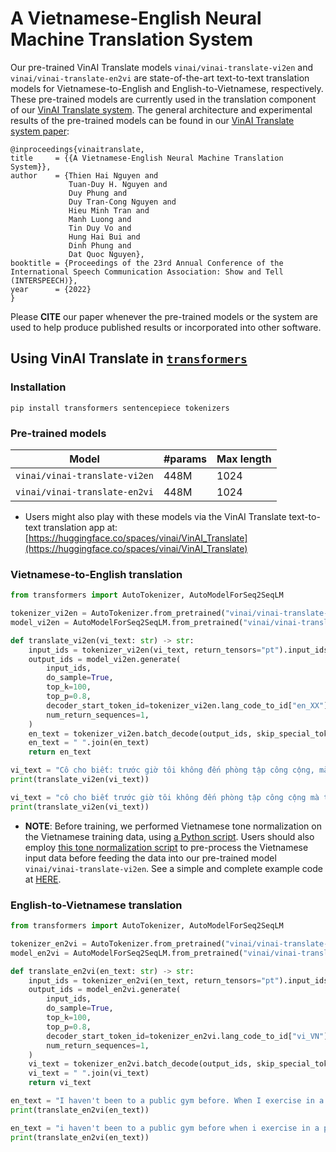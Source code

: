 # A Vietnamese-English Neural Machine Translation System

Our pre-trained VinAI Translate models `vinai/vinai-translate-vi2en` and `vinai/vinai-translate-en2vi` are state-of-the-art text-to-text translation models for Vietnamese-to-English and English-to-Vietnamese, respectively. These pre-trained models are currently used in the translation component of our [VinAI Translate system](https://vinai-translate.vinai.io). The general architecture and experimental results of the pre-trained models can be found in our [VinAI Translate system paper](https://openreview.net/forum?id=CRg-RaxKnai):

    @inproceedings{vinaitranslate,
    title     = {{A Vietnamese-English Neural Machine Translation System}},
    author    = {Thien Hai Nguyen and 
                 Tuan-Duy H. Nguyen and 
                 Duy Phung and 
                 Duy Tran-Cong Nguyen and 
                 Hieu Minh Tran and 
                 Manh Luong and 
                 Tin Duy Vo and 
                 Hung Hai Bui and 
                 Dinh Phung and 
                 Dat Quoc Nguyen},
    booktitle = {Proceedings of the 23rd Annual Conference of the International Speech Communication Association: Show and Tell (INTERSPEECH)},
    year      = {2022}
    }
    
Please **CITE** our paper whenever the pre-trained models or the system are used to help produce published results or incorporated into other software.


## Using VinAI Translate in [`transformers`](https://github.com/huggingface/transformers)

### Installation

    pip install transformers sentencepiece tokenizers
    
### Pre-trained models

Model | #params | Max length  
---|---|---
`vinai/vinai-translate-vi2en` | 448M | 1024  
`vinai/vinai-translate-en2vi` | 448M | 1024  

- Users might also play with these models via the VinAI Translate text-to-text translation app at: [https://huggingface.co/spaces/vinai/VinAI_Translate](https://huggingface.co/spaces/vinai/VinAI_Translate)

### Vietnamese-to-English translation

```python
from transformers import AutoTokenizer, AutoModelForSeq2SeqLM

tokenizer_vi2en = AutoTokenizer.from_pretrained("vinai/vinai-translate-vi2en", src_lang="vi_VN")
model_vi2en = AutoModelForSeq2SeqLM.from_pretrained("vinai/vinai-translate-vi2en")

def translate_vi2en(vi_text: str) -> str:
    input_ids = tokenizer_vi2en(vi_text, return_tensors="pt").input_ids
    output_ids = model_vi2en.generate(
        input_ids,
        do_sample=True,
        top_k=100,
        top_p=0.8,
        decoder_start_token_id=tokenizer_vi2en.lang_code_to_id["en_XX"],
        num_return_sequences=1,
    )
    en_text = tokenizer_vi2en.batch_decode(output_ids, skip_special_tokens=True)
    en_text = " ".join(en_text)
    return en_text

vi_text = "Cô cho biết: trước giờ tôi không đến phòng tập công cộng, mà tập cùng giáo viên Yoga riêng hoặc tự tập ở nhà. Khi tập thể dục trong không gian riêng tư, tôi thoải mái dễ chịu hơn."
print(translate_vi2en(vi_text))

vi_text = "cô cho biết trước giờ tôi không đến phòng tập công cộng mà tập cùng giáo viên yoga riêng hoặc tự tập ở nhà khi tập thể dục trong không gian riêng tư tôi thoải mái dễ chịu hơn"
print(translate_vi2en(vi_text))
```

- **NOTE**: Before training, we performed Vietnamese tone normalization on the Vietnamese training data, using [a Python script](https://github.com/VinAIResearch/BARTpho/blob/main/VietnameseToneNormalization.md). Users should also employ [this tone normalization script](https://github.com/VinAIResearch/BARTpho/blob/main/VietnameseToneNormalization.md) to pre-process the Vietnamese input data before feeding the data into our pre-trained model `vinai/vinai-translate-vi2en`. See a simple and complete example code at [HERE](https://huggingface.co/spaces/vinai/VinAI_Translate/blob/main/app.py).

### English-to-Vietnamese translation

```python
from transformers import AutoTokenizer, AutoModelForSeq2SeqLM

tokenizer_en2vi = AutoTokenizer.from_pretrained("vinai/vinai-translate-en2vi", src_lang="en_XX")
model_en2vi = AutoModelForSeq2SeqLM.from_pretrained("vinai/vinai-translate-en2vi")

def translate_en2vi(en_text: str) -> str:
    input_ids = tokenizer_en2vi(en_text, return_tensors="pt").input_ids
    output_ids = model_en2vi.generate(
        input_ids,
        do_sample=True,
        top_k=100,
        top_p=0.8,
        decoder_start_token_id=tokenizer_en2vi.lang_code_to_id["vi_VN"],
        num_return_sequences=1,
    )
    vi_text = tokenizer_en2vi.batch_decode(output_ids, skip_special_tokens=True)
    vi_text = " ".join(vi_text)
    return vi_text

en_text = "I haven't been to a public gym before. When I exercise in a private space, I feel more comfortable."
print(translate_en2vi(en_text))

en_text = "i haven't been to a public gym before when i exercise in a private space i feel more comfortable"
print(translate_en2vi(en_text))
```
